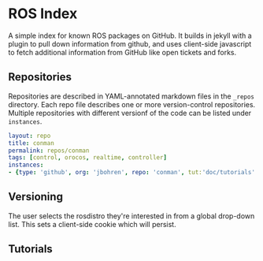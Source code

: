ROS Index
=========

A simple index for known ROS packages on GitHub. It builds in jekyll
with a plugin to pull down information from github, and uses client-side
javascript to fetch additional information from GitHub like open tickets and
forks.

## Repositories

Repositories are described in YAML-annotated markdown files in the `_repos`
directory. Each repo file describes one or more version-control repositories.
Multiple repositories with different versionf of the code can be listed under
`instances`.

```yaml
layout: repo
title: conman
permalink: repos/conman
tags: [control, orocos, realtime, controller]
instances:
- {type: 'github', org: 'jbohren', repo: 'conman', tut:'doc/tutorials' }
```

## Versioning

The user selects the rosdistro they're interested in from a global drop-down
list. This sets a client-side cookie which will persist.

## Tutorials


